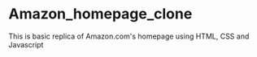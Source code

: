# Amazon_homepage_clone
This is basic replica of Amazon.com's homepage using HTML, CSS and Javascript
